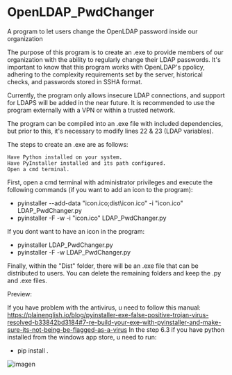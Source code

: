 # OpenLDAP_PwdChanger
A program to let users change the OpenLDAP password inside our organization

The purpose of this program is to create an .exe to provide members of our organization with the ability to regularly change their LDAP passwords.
It's important to know that this program works with OpenLDAP's ppolicy, adhering to the complexity requirements set by the server, historical checks, and passwords stored in SSHA format.

Currently, the program only allows insecure LDAP connections, and support for LDAPS will be added in the near future. It is recommended to use the program externally with a VPN or within a trusted network.

The program can be compiled into an .exe file with included dependencies, but prior to this, it's necessary to modify lines 22 & 23 (LDAP variables).

The steps to create an .exe are as follows:

    Have Python installed on your system.
    Have PyInstaller installed and its path configured.
    Open a cmd terminal.

First, open a cmd terminal with administrator privileges and execute the following commands (if you want to add an icon to the program):
- pyinstaller --add-data "icon.ico;dist\icon.ico" -i "icon.ico" LDAP_PwdChanger.py
- pyinstaller -F -w -i "icon.ico" LDAP_PwdChanger.py

If you dont want to have an icon in the program:
- pyinstaller LDAP_PwdChanger.py
- pyinstaller -F -w LDAP_PwdChanger.py
  
Finally, within the "Dist" folder, there will be an .exe file that can be distributed to users. You can delete the remaining folders and keep the .py and .exe files.

Preview:

If you have problem with the antivirus, u need to follow this manual:
https://plainenglish.io/blog/pyinstaller-exe-false-positive-trojan-virus-resolved-b33842bd3184#7-re-build-your-exe-with-pyinstaller-and-make-sure-its-not-being-be-flagged-as-a-virus
In the step 6.3 if you have python installed from the windows app store, u need to run:
- pip install .

![imagen](https://github.com/frkvk/OpenLDAP_PwdChanger/assets/117442111/ac0f560e-c206-42e7-be89-3e393223f0ff)



